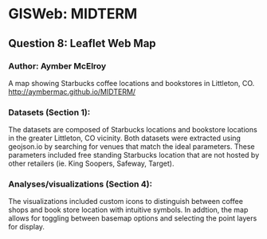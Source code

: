 # GISWeb: MIDTERM
## Question 8: Leaflet Web Map
### Author: Aymber McElroy

A map showing Starbucks coffee locations and bookstores in Littleton, CO.
<http://aymbermac.github.io/MIDTERM/>

### Datasets (Section 1):
The datasets are composed of Starbucks locations and bookstore locations in the greater Littleton, CO vicinity. Both datasets were extracted using geojson.io by searching for venues that match the ideal parameters. These parameters included free standing Starbucks location that are not hosted by other retailers (ie. King Soopers, Safeway, Target). 

### Analyses/visualizations (Section 4):
The visualizations included custom icons to distinguish between coffee shops and book store location with intuitive symbols. In addtion, the map allows for toggling between basemap options and selecting the point layers for display. 